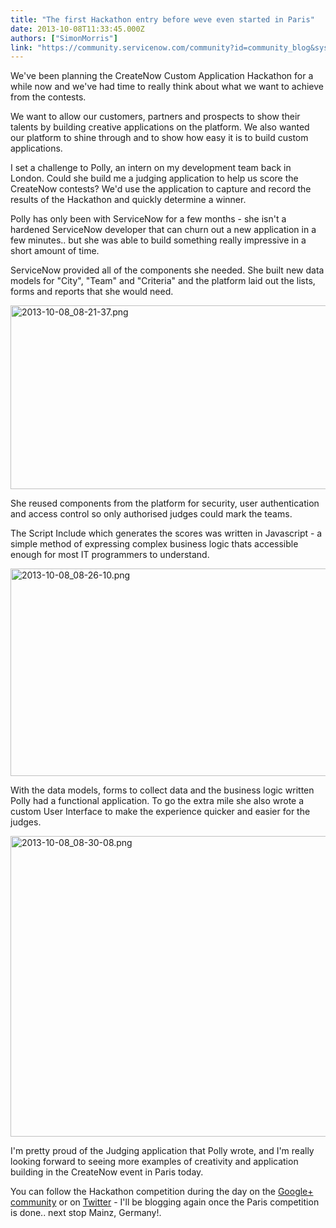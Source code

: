 ```yaml
---
title: "The first Hackathon entry before weve even started in Paris"
date: 2013-10-08T11:33:45.000Z
authors: ["SimonMorris"]
link: "https://community.servicenow.com/community?id=community_blog&sys_id=94dc2665dbd0dbc01dcaf3231f96196b"
---
```

<p>We've been planning the CreateNow Custom Application Hackathon for a while now and we've had time to really think about what we want to achieve from the contests.</p><p></p><p></p><p></p><p>We want to allow our customers, partners and prospects to show their talents by building creative applications on the platform. We also wanted our platform to shine through and to show how easy it is to build custom applications.</p><p></p><p></p><p></p><p>I set a challenge to Polly, an intern on my development team back in London. Could she build me a judging application to help us score the CreateNow contests? We'd use the application to capture and record the results of the Hackathon and quickly determine a winner.</p><p></p><p></p><p></p><p>Polly has only been with ServiceNow for a few months - she isn't a hardened ServiceNow developer that can churn out a new application in a few minutes.. but she was able to build something really impressive in a short amount of time.</p><p></p><p></p><p></p><p>ServiceNow provided all of the components she needed. She built new data models for "City", "Team" and "Criteria" and the platform laid out the lists, forms and reports that she would need.</p><p></p><p></p><p></p><p><img  alt="2013-10-08_08-21-37.png" class="image-0 jive-image" src="69295542db1c1b04ed6af3231f961960.iix" style="height: 294px; width: 620px;"/></p><p></p><p></p><p></p><p>She reused components from the platform for security, user authentication and access control so only authorised judges could mark the teams.</p><p></p><p></p><p></p><p>The Script Include which generates the scores was written in Javascript - a simple method of expressing complex business logic thats accessible enough for most IT programmers to understand.</p><p></p><p></p><p></p><p><img  alt="2013-10-08_08-26-10.png" class="image-1 jive-image" src="ab84f40edb589344e9737a9e0f9619d4.iix" style="height: 332px; width: 620px;"/></p><p></p><p></p><p></p><p>With the data models, forms to collect data and the business logic written Polly had a functional application. To go the extra mile she also wrote a custom User Interface to make the experience quicker and easier for the judges.</p><p></p><p></p><p></p><p><img  alt="2013-10-08_08-30-08.png" class="jive-image image-2" src="2f445846db541f048c8ef4621f96191f.iix" style="height: 481px; width: 620px;"/></p><p></p><p></p><p></p><p>I'm pretty proud of the Judging application that Polly wrote, and I'm really looking forward to seeing more examples of creativity and application building in the CreateNow event in Paris today.</p><p></p><p></p><p></p><p>You can follow the Hackathon competition during the day on the <a title="lus.google.com/communities/111051143571906675184" href="https://plus.google.com/communities/111051143571906675184">Google+ community</a> or on <a title="witter.com/CreateNowSimon" href="https://twitter.com/CreateNowSimon">Twitter</a> - I'll be blogging again once the Paris competition is done.. next stop Mainz, Germany!.</p>